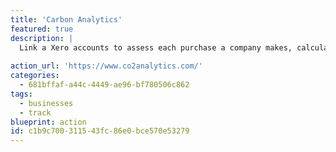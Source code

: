 ```yaml
---
title: 'Carbon Analytics'
featured: true
description: |
  Link a Xero accounts to assess each purchase a company makes, calculating the carbon impact of things like fuel, power purchases, transportation and more as well as supply chain impacts.
  
action_url: 'https://www.co2analytics.com/'
categories:
  - 681bffaf-a44c-4449-ae96-bf780506c862
tags:
  - businesses
  - track
blueprint: action
id: c1b9c700-3115-43fc-86e0-bce570e53279
---
```

